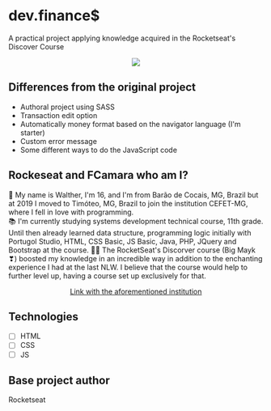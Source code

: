 # dev.finance$
A practical project applying knowledge acquired in the Rocketseat's Discover Course


<p align="center">
<img src="https://i.imgur.com/Hlbdl5Z.png" />
</p>

## Differences from the original project

* Authoral project using SASS
* Transaction edit option
* Automatically money format based on the navigator language (I'm starter)
* Custom error message
* Some different ways to do the JavaScript code

## Rockeseat and FCamara who am I?
🚏 My name is Walther, I'm 16, and I'm from Barão de Cocais, MG, Brazil but at 2019 I moved to Timóteo, MG, Brazil to join the institution CEFET-MG, where I fell in love with programming.    
📚 I'm currently studying systems development technical course, 11th grade. Until then already learned data structure, programming logic initially with Portugol Studio, HTML, CSS Basic, JS Basic, Java, PHP, JQuery and Bootstrap at the course.
👨‍💻 The RocketSeat's Discorver course (Big Mayk ❣) boosted my knowledge in an incredible way in addition to the enchanting experience I had at the last NLW. I believe that the course would help to further level up, having a course set up exclusively for that.

<p align="center">
    <a align="center" href="https://smallpdf.com/shared#st=38abedfc-c54d-46ba-9652-51506ce833fe&fn=declaracao_20192009906.pdf&ct=1613187977193&tl=share-document&rf=link">Link with the aforementioned institution</a>
</P>

## Technologies
* [ ] HTML
* [ ] CSS
* [ ] JS

## Base project author
Rocketseat
